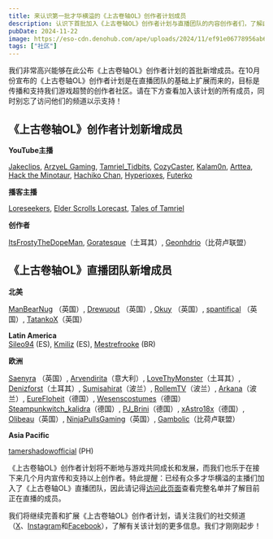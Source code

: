 ```yaml
---
title: 来认识第一批才华横溢的《上古卷轴OL》创作者计划成员
description: 认识下首批加入《上古卷轴OL》创作者计划与直播团队的内容创作者们，了解由他们组成的超赞社区。
pubDate: 2024-11-22
image: https://eso-cdn.denohub.com/ape/uploads/2024/11/ef91e06778956ab677edbccf902de7d9.jpg
tags: ["社区"]
---
```


我们非常高兴能够在此公布《上古卷轴OL》创作者计划的首批新增成员。在10月份宣布的《上古卷轴OL》创作者计划是在直播团队的基础上扩展而来的，目标是传播和支持我们游戏超赞的创作者社区。请在下方查看加入该计划的所有成员，同时别忘了访问他们的频道以示支持！

## 《上古卷轴OL》创作者计划新增成员

**YouTube主播**

[Jakeclips](https://www.youtube.com/channel/UCcgrb95AIB6Of5Z3TUR6Btg),
[ArzyeL Gaming](https://www.youtube.com/c/ArzyeLGaming), [Tamriel\_Tidbits](https://www.youtube.com/@Tamriel_Tidbits),
[CozyCaster](https://www.youtube.com/channel/UCzi9Hys3PTuhwgOYyB3rlXw), [Kalam0n](https://www.youtube.com/c/kalam0n),
[Arttea](https://www.youtube.com/c/Arttea),
[Hack the Minotaur](https://www.youtube.com/channel/UCHao6f96jnipzDPxPLaiouQ),
[Hachiko Chan](https://www.youtube.com/@HachikoChan), [Hyperioxes](https://www.youtube.com/c/hyperioxes),
[Futerko](https://www.youtube.com/c/Futerko)

**播客主播**

[Loreseekers](https://linktr.ee/loreseekerseso),
[Elder Scrolls Lorecast](https://www.youtube.com/c/elderscrollslorecast),
[Tales of Tamriel](https://talesoftamrielpodcast.com/)

**创作者**

[ItsFrostyTheDopeMan](https://www.youtube.com/channel/UC57OqH4lSJsvmwCMZbM-gtA),
[Goratesque](https://www.youtube.com/@Goratesque)（土耳其）,
[Geonhdrio](https://www.youtube.com/channel/UCdBSqgEBYU-UbY6VcJyj6GA)（比荷卢联盟）

## 《上古卷轴OL》直播团队新增成员

**北美**

[ManBearNug](https://www.twitch.tv/manbearnug) （英国）, [Drewuout](https://www.twitch.tv/drewuout) （英国）,
[Okuy](https://www.twitch.tv/okuy) （英国）,
[spantifical](https://www.twitch.tv/spantifical) （英国）, [TatankoX](https://www.twitch.tv/tatankox)（英国）

**Latin America**\
[Sileo94](https://www.twitch.tv/sileo94) (ES), [Kmiliz](https://www.twitch.tv/kmiliz) (ES), [Mestrefrooke](https://www.twitch.tv/mestrefrooke) (BR)

**欧洲**

[Saenyra](https://www.twitch.tv/saenyra) （英国）, [Arvendirita](https://www.twitch.tv/arvendirita)（意大利）,
[LoveThyMonster](https://www.twitch.tv/lovethymonster)（土耳其）,
[Denizforst](https://www.twitch.tv/denizforst)（土耳其）, [Sumisahirat](https://www.twitch.tv/sumisahirat)（波兰）,
[RollemTV](https://www.twitch.tv/rollemtv)（波兰）, [Arkana](https://www.twitch.tv/r_can_a/about)（波兰）,
[EureFloheit](https://www.twitch.tv/eurefloheit)（德国）,
[Wesenscostumes](https://www.twitch.tv/wesenscostumes)（德国）[Steampunkwitch\_kalidra](https://www.twitch.tv/steampunkwitch_kalidra)（德国）,
[PJ\_Brini](https://www.twitch.tv/pj_brini)（德国）, [xAstro18x](https://www.twitch.tv/xastro18x)（德国）,
[Olibeau](https://www.twitch.tv/olibeau)（英国）, [NinjaPullsGaming](https://www.twitch.tv/ninjapullsgaming)（英国）,
[Gambolic](https://www.twitch.tv/gambolic)（比荷卢联盟）

**Asia Pacific**

[tamershadowofficial](https://www.twitch.tv/tamershadowofficial) (PH)

《上古卷轴OL》创作者计划将不断地与游戏共同成长和发展，而我们也乐于在接下来几个月内宣传和支持以上创作者。特此提醒：已经有众多才华横溢的主播们加入了《上古卷轴OL》直播团队，因此请记得[访问此页面](https://www.elderscrollsonline.com/cn/streamers)查看完整名单并了解目前正在直播的成员。

我们将继续完善和扩展《上古卷轴OL》创作者计划，请关注我们的社交频道（[X](https://twitter.com/TESOnline)、[Instagram](https://www.instagram.com/elderscrollsonline/)和[Facebook](https://www.facebook.com/elderscrollsonline)），了解有关该计划的更多信息。我们才刚刚起步！
